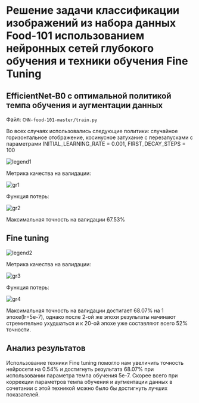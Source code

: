 # Решение задачи классификации изображений из набора данных Food-101 использованием нейронных сетей глубокого обучения и техники обучения Fine Tuning
## EfficientNet-B0 с оптимальной политикой темпа обучения и аугментации данных
Файл: `CNN-food-101-master/train.py`

Во всех случаях использовались следующие политики: случайное горизонтальное отображение, косинусное затухание с перезапусками с параметрами INITIAL_LEARNING_RATE = 0.001, FIRST_DECAY_STEPS = 100

![legend1](https://github.com/actharsis/lab-5/blob/main/graph/first_train/legend.png)

Метрика качества на валидации:

![gr1](https://github.com/actharsis/lab-5/blob/main/graph/first_train/epoch_categorical_accuracy.svg)

Функция потерь:

![gr2](https://github.com/actharsis/lab-5/blob/main/graph/first_train/epoch_loss.svg)

Максимальная точность на валидации 67.53%

## Fine tuning

![legend2](https://github.com/actharsis/lab-5/blob/main/graph/second_train/legend.png)

Метрика качества на валидации:

![gr3](https://github.com/actharsis/lab-5/blob/main/graph/second_train/epoch_categorical_accuracy.svg)

Функция потерь:

![gr4](https://github.com/actharsis/lab-5/blob/main/graph/second_train/epoch_loss.svg)

Максимальная точность на валидации достигает 68.07% на 1 эпохе(lr=5e-7), однако после 2-ой же эпохи результаты начинают стремительно ухудшаться и к 20-ой эпохе уже составляют всего 52% точности. 

## Анализ результатов
Использование техники Fine tuning помогло нам увеличить точность нейросети на 0.54% и достигнуть результата 68.07% при использовании параметра темпа обучения 5e-7. Скорее всего при коррекции параметров темпа обучения и аугментации данных в сочетании с этой техникой можно было бы достигнуть лучших показателей.
